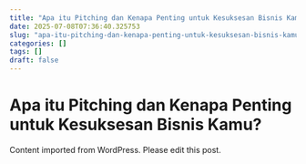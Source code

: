 ```yaml
---
title: "Apa itu Pitching dan Kenapa Penting untuk Kesuksesan Bisnis Kamu?"
date: 2025-07-08T07:36:40.325753
slug: "apa-itu-pitching-dan-kenapa-penting-untuk-kesuksesan-bisnis-kamu"
categories: []
tags: []
draft: false
---
```


# Apa itu Pitching dan Kenapa Penting untuk Kesuksesan Bisnis Kamu?

Content imported from WordPress. Please edit this post.
